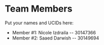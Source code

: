 # Team Members

Put your names and UCIDs here:

- Member #1: Nicole Izdraila -- 30147366
- Member #2: Saaed Darwish -- 30149694
